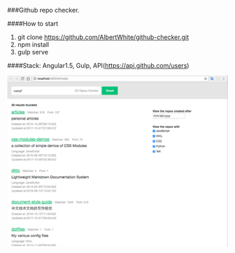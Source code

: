 ###Github repo checker.

####How to start
1. git clone https://github.com/AlbertWhite/github-checker.git
2. npm install
3. gulp serve


####Stack:
Angular1.5, Gulp, API(https://api.github.com/users)

![alt tag](https://github.com/AlbertWhite/github-checker/blob/master/screenshot.png)
